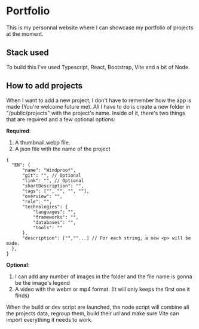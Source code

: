 # Portfolio

This is my personnal website where I can showcase my portfolio of projects at the moment.

## Stack used
To build this I've used Typescript, React, Bootstrap, Vite and a bit of Node.

## How to add projects
When I want to add a new project, I don't have to remember how the app is made (You're welcome future me).
All I have to do is create a new folder in "/public/projects" with the project's name. Inside of it, there's two things that are required and a few optional options: 

**Required**:
1. A thumbnail.webp file.
2. A json file with the name of the project
  ``` 
  {
	"EN": {
		"name": "Windproof",
		"git": "", // Optional
		"link": "", // Optional
		"shortDescription": "",
		"tags": ["", "", "", ""],
		"overview": "",
		"role": "",
		"technologies": {
			"languages": "",
			"frameworks": "",
			"databases": "",
			"tools": ""
		},
		"description": ["",""...] // For each string, a new <p> will be made. 
	},
} 
```

**Optional**:
1. I can add any number of images in the folder and the file name is gonna be the image's legend
2. A video with the webm or mp4 format. (It will only keeps the first one it finds)

When the build or dev script are launched, the node script will combine all the projects data, regroup them, build their url and make sure Vite can import everything it needs to work.
